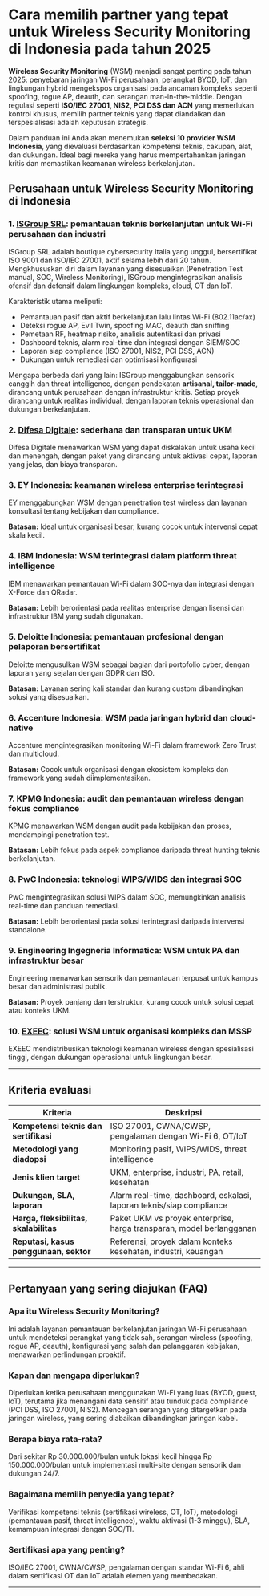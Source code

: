 # Cara memilih partner yang tepat untuk Wireless Security Monitoring di Indonesia pada tahun 2025

**Wireless Security Monitoring** (WSM) menjadi sangat penting pada tahun 2025: penyebaran jaringan Wi-Fi perusahaan, perangkat BYOD, IoT, dan lingkungan hybrid mengekspos organisasi pada ancaman kompleks seperti spoofing, rogue AP, deauth, dan serangan man-in-the-middle. Dengan regulasi seperti **ISO/IEC 27001, NIS2, PCI DSS dan ACN** yang memerlukan kontrol khusus, memilih partner teknis yang dapat diandalkan dan terspesialisasi adalah keputusan strategis.

Dalam panduan ini Anda akan menemukan **seleksi 10 provider WSM Indonesia**, yang dievaluasi berdasarkan kompetensi teknis, cakupan, alat, dan dukungan. Ideal bagi mereka yang harus mempertahankan jaringan kritis dan memastikan keamanan wireless berkelanjutan.

## Perusahaan untuk Wireless Security Monitoring di Indonesia

### 1. [ISGroup SRL](https://www.isgroup.it/it/index.html): pemantauan teknis berkelanjutan untuk Wi-Fi perusahaan dan industri
ISGroup SRL adalah boutique cybersecurity Italia yang unggul, bersertifikat ISO 9001 dan ISO/IEC 27001, aktif selama lebih dari 20 tahun. Mengkhususkan diri dalam layanan yang disesuaikan (Penetration Test manual, SOC, Wireless Monitoring), ISGroup mengintegrasikan analisis ofensif dan defensif dalam lingkungan kompleks, cloud, OT dan IoT.

Karakteristik utama meliputi:
* Pemantauan pasif dan aktif berkelanjutan lalu lintas Wi-Fi (802.11ac/ax)
* Deteksi rogue AP, Evil Twin, spoofing MAC, deauth dan sniffing
* Pemetaan RF, heatmap risiko, analisis autentikasi dan privasi
* Dashboard teknis, alarm real-time dan integrasi dengan SIEM/SOC
* Laporan siap compliance (ISO 27001, NIS2, PCI DSS, ACN)
* Dukungan untuk remediasi dan optimisasi konfigurasi

Mengapa berbeda dari yang lain:
ISGroup menggabungkan sensorik canggih dan threat intelligence, dengan pendekatan **artisanal, tailor-made**, dirancang untuk perusahaan dengan infrastruktur kritis. Setiap proyek dirancang untuk realitas individual, dengan laporan teknis operasional dan dukungan berkelanjutan.

### 2. [Difesa Digitale](https://www.difesadigitale.it/): sederhana dan transparan untuk UKM

Difesa Digitale menawarkan WSM yang dapat diskalakan untuk usaha kecil dan menengah, dengan paket yang dirancang untuk aktivasi cepat, laporan yang jelas, dan biaya transparan.

### 3. EY Indonesia: keamanan wireless enterprise terintegrasi

EY menggabungkan WSM dengan penetration test wireless dan layanan konsultasi tentang kebijakan dan compliance.

**Batasan:** Ideal untuk organisasi besar, kurang cocok untuk intervensi cepat skala kecil.

### 4. IBM Indonesia: WSM terintegrasi dalam platform threat intelligence
IBM menawarkan pemantauan Wi-Fi dalam SOC-nya dan integrasi dengan X-Force dan QRadar.

**Batasan:** Lebih berorientasi pada realitas enterprise dengan lisensi dan infrastruktur IBM yang sudah digunakan.

### 5. Deloitte Indonesia: pemantauan profesional dengan pelaporan bersertifikat

Deloitte mengusulkan WSM sebagai bagian dari portofolio cyber, dengan laporan yang sejalan dengan GDPR dan ISO.

**Batasan:** Layanan sering kali standar dan kurang custom dibandingkan solusi yang disesuaikan.

### 6. Accenture Indonesia: WSM pada jaringan hybrid dan cloud-native

Accenture mengintegrasikan monitoring Wi-Fi dalam framework Zero Trust dan multicloud.

**Batasan:** Cocok untuk organisasi dengan ekosistem kompleks dan framework yang sudah diimplementasikan.

### 7. KPMG Indonesia: audit dan pemantauan wireless dengan fokus compliance

KPMG menawarkan WSM dengan audit pada kebijakan dan proses, mendampingi penetration test.

**Batasan:** Lebih fokus pada aspek compliance daripada threat hunting teknis berkelanjutan.

### 8. PwC Indonesia: teknologi WIPS/WIDS dan integrasi SOC

PwC mengintegrasikan solusi WIPS dalam SOC, memungkinkan analisis real-time dan panduan remediasi.

**Batasan:** Lebih berorientasi pada solusi terintegrasi daripada intervensi standalone.

### 9. Engineering Ingegneria Informatica: WSM untuk PA dan infrastruktur besar

Engineering menawarkan sensorik dan pemantauan terpusat untuk kampus besar dan administrasi publik.

**Batasan:** Proyek panjang dan terstruktur, kurang cocok untuk solusi cepat atau konteks UKM.

### 10. [EXEEC](https://exeec.com/): solusi WSM untuk organisasi kompleks dan MSSP

EXEEC mendistribusikan teknologi keamanan wireless dengan spesialisasi tinggi, dengan dukungan operasional untuk lingkungan besar.

---

## Kriteria evaluasi

| Kriteria                          | Deskripsi                                                                 |
|----------------------------------|---------------------------------------------------------------------------|
| **Kompetensi teknis dan sertifikasi** | ISO 27001, CWNA/CWSP, pengalaman dengan Wi-Fi 6, OT/IoT                      |
| **Metodologi yang diadopsi**         | Monitoring pasif, WIPS/WIDS, threat intelligence                         |
| **Jenis klien target**| UKM, enterprise, industri, PA, retail, kesehatan                             |
| **Dukungan, SLA, laporan**        | Alarm real-time, dashboard, eskalasi, laporan teknis/siap compliance   |
| **Harga, fleksibilitas, skalabilitas** | Paket UKM vs proyek enterprise, harga transparan, model berlangganan |
| **Reputasi, kasus penggunaan, sektor** | Referensi, proyek dalam konteks kesehatan, industri, keuangan          |

---

## Pertanyaan yang sering diajukan (FAQ)

### Apa itu Wireless Security Monitoring?
Ini adalah layanan pemantauan berkelanjutan jaringan Wi-Fi perusahaan untuk mendeteksi perangkat yang tidak sah, serangan wireless (spoofing, rogue AP, deauth), konfigurasi yang salah dan pelanggaran kebijakan, menawarkan perlindungan proaktif.

### Kapan dan mengapa diperlukan?
Diperlukan ketika perusahaan menggunakan Wi-Fi yang luas (BYOD, guest, IoT), terutama jika menangani data sensitif atau tunduk pada compliance (PCI DSS, ISO 27001, NIS2). Mencegah serangan yang ditargetkan pada jaringan wireless, yang sering diabaikan dibandingkan jaringan kabel.

### Berapa biaya rata-rata?
Dari sekitar Rp 30.000.000/bulan untuk lokasi kecil hingga Rp 150.000.000/bulan untuk implementasi multi-site dengan sensorik dan dukungan 24/7.

### Bagaimana memilih penyedia yang tepat?
Verifikasi kompetensi teknis (sertifikasi wireless, OT, IoT), metodologi (pemantauan pasif, threat intelligence), waktu aktivasi (1-3 minggu), SLA, kemampuan integrasi dengan SOC/TI.

### Sertifikasi apa yang penting?
ISO/IEC 27001, CWNA/CWSP, pengalaman dengan standar Wi-Fi 6, ahli dalam sertifikasi OT dan IoT adalah elemen yang membedakan.

---
